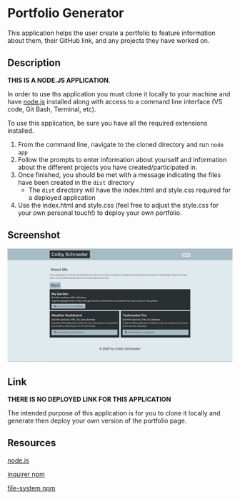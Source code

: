 # Portfolio Generator

This application helps the user create a portfolio to feature information about them, their GitHub link, and any projects they have worked on.


## Description
**THIS IS A NODE.JS APPLICATION**. 


In order to use ths application you must clone it locally to your machine and have [node.js](https://nodejs.org/en/) installed along with access to a command line interface (VS code, Git Bash, Terminal, etc).


To use this application, be sure you have all the required extensions installed.
1) From the command line, navigate to the cloned directory and run `node app`
2) Follow the prompts to enter information about yourself and information about the different projects you have created/participated in.
3) Once finished, you should be met with a message indicating the files have been created in the `dist` directory
    * The `dist` directory will have the index.html and style.css required for a deployed application
4) Use the index.html and style.css (feel free to adjust the style.css for your own personal touch!) to deploy your own portfolio.


## Screenshot
![Deployed Page Example](./images/screenshot.PNG)


## Link
**THERE IS NO DEPLOYED LINK FOR THIS APPLICATION**


The intended purpose of this application is for you to clone it locally and generate then deploy your own version of the portfolio page.


## Resources
[node.js](https://nodejs.org/en/)

[inquirer npm](https://www.npmjs.com/package/inquirer)

[file-system npm](https://www.npmjs.com/package/file-system)